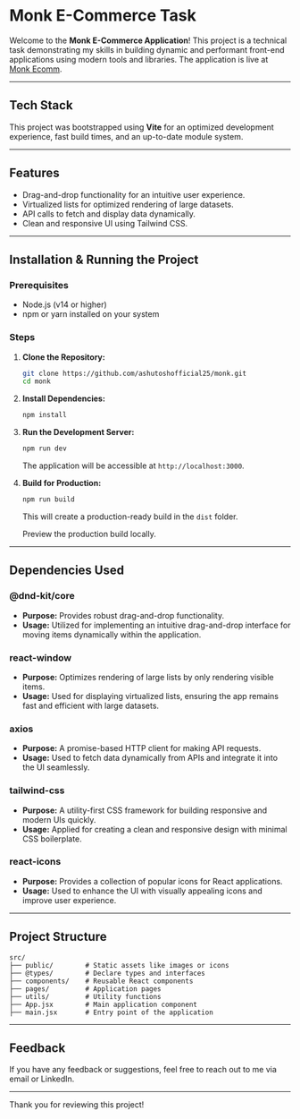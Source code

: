 # Monk E-Commerce Task

Welcome to the **Monk E-Commerce Application**! This project is a technical task demonstrating my skills in building dynamic and performant front-end applications using modern tools and libraries. The application is live at [Monk Ecomm](https://monk-ecomm.netlify.app/).

---

## Tech Stack

This project was bootstrapped using **Vite** for an optimized development experience, fast build times, and an up-to-date module system.

---

## Features

- Drag-and-drop functionality for an intuitive user experience.
- Virtualized lists for optimized rendering of large datasets.
- API calls to fetch and display data dynamically.
- Clean and responsive UI using Tailwind CSS.

---

## Installation & Running the Project

### Prerequisites

- Node.js (v14 or higher)
- npm or yarn installed on your system

### Steps

1. **Clone the Repository:**

   ```bash
   git clone https://github.com/ashutoshofficial25/monk.git
   cd monk
   ```

2. **Install Dependencies:**

   ```bash
   npm install
   ```

3. **Run the Development Server:**

   ```bash
   npm run dev
   ```

   The application will be accessible at `http://localhost:3000`.

4. **Build for Production:**

   ```bash
   npm run build
   ```

   This will create a production-ready build in the `dist` folder.

   Preview the production build locally.

---

## Dependencies Used

### @dnd-kit/core

- **Purpose:** Provides robust drag-and-drop functionality.
- **Usage:** Utilized for implementing an intuitive drag-and-drop interface for moving items dynamically within the application.

### react-window

- **Purpose:** Optimizes rendering of large lists by only rendering visible items.
- **Usage:** Used for displaying virtualized lists, ensuring the app remains fast and efficient with large datasets.

### axios

- **Purpose:** A promise-based HTTP client for making API requests.
- **Usage:** Used to fetch data dynamically from APIs and integrate it into the UI seamlessly.

### tailwind-css

- **Purpose:** A utility-first CSS framework for building responsive and modern UIs quickly.
- **Usage:** Applied for creating a clean and responsive design with minimal CSS boilerplate.

### react-icons

- **Purpose:** Provides a collection of popular icons for React applications.
- **Usage:** Used to enhance the UI with visually appealing icons and improve user experience.

---

## Project Structure

```plaintext
src/
├── public/        # Static assets like images or icons
├── @types/        # Declare types and interfaces
├── components/    # Reusable React components
├── pages/         # Application pages
├── utils/         # Utility functions
├── App.jsx        # Main application component
├── main.jsx       # Entry point of the application
```

---

## Feedback

If you have any feedback or suggestions, feel free to reach out to me via email or LinkedIn.

---

Thank you for reviewing this project!
